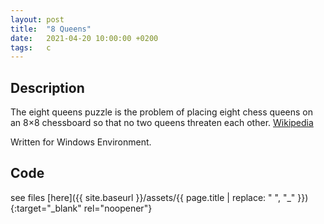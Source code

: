 ```yaml
---
layout: post
title:  "8 Queens"
date:   2021-04-20 10:00:00 +0200
tags:   c
---
```

## Description ##
The eight queens puzzle is the problem of placing eight chess queens on an 8×8 chessboard so that no two queens threaten each other.
[Wikipedia](https://en.wikipedia.org/wiki/Eight_queens_puzzle)

Written for Windows Environment.

## Code ##
see files [here]({{ site.baseurl }}/assets/{{ page.title | replace: " ", "_" }}){:target="_blank" rel="noopener"}
